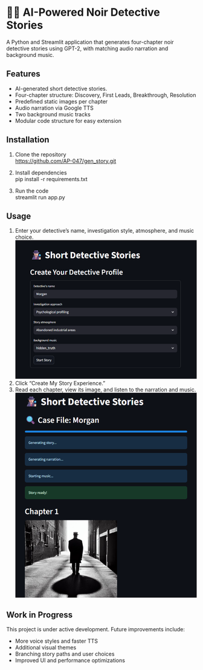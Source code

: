 # 🕵🏻 AI-Powered Noir Detective Stories

A Python and Streamlit application that generates four-chapter noir detective stories using GPT-2, with matching audio narration and background music.

## Features

- AI-generated short detective stories.
- Four-chapter structure: Discovery, First Leads, Breakthrough, Resolution
- Predefined static images per chapter
- Audio narration via Google TTS
- Two background music tracks
- Modular code structure for easy extension

## Installation

1. Clone the repository  
   https://github.com/AP-047/gen_story.git

3. Install dependencies
   <br> pip install -r requirements.txt

5. Run the code
   <br> streamlit run app.py

## Usage
1. Enter your detective’s name, investigation style, atmosphere, and music choice.
   <br> ![Detective Profile](assets/images/detective_profile.png)
3. Click “Create My Story Experience.”
4. Read each chapter, view its image, and listen to the narration and music.
   <br> ![Process Complete](assets/images/process_complete.png)



## Work in Progress
This project is under active development. Future improvements include:
- More voice styles and faster TTS
- Additional visual themes
- Branching story paths and user choices
- Improved UI and performance optimizations
